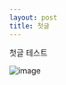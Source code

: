 ```yaml
---
layout: post
title: 첫글
---
```


첫글 테스트

![image](https://cloud.githubusercontent.com/assets/22187245/18504665/706491fc-7a9e-11e6-8306-0d5e62ccde92.png)
